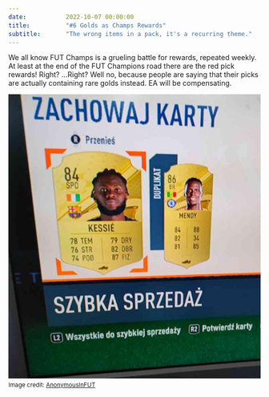 ```yaml
---
date: 			2022-10-07 00:00:00
title: 			"#6 Golds as Champs Rewards"
subtitle: 		"The wrong items in a pack, it's a recurring theme."
---
```


We all know FUT Champs is a grueling battle for rewards, repeated weekly. At least at the end of the FUT Champions road there are the red pick rewards! Right? ...Right? Well no, because people are saying that their picks are actually containing rare golds instead. EA will be compensating.

<img src="/assets/images/goldchamps.png" alt="Golds in your Champs picks..."/>
<small>Image credit: <a href="https://twitter.com/AnonymousInFUT/status/1578307782478299136" target="_blank">AnonymousInFUT</a></small>